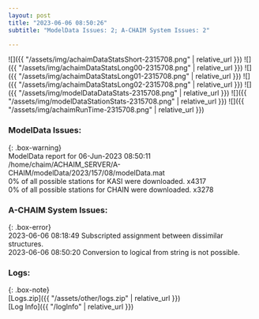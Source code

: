 ```yaml
---
layout: post
title: "2023-06-06 08:50:26"
subtitle: "ModelData Issues: 2; A-CHAIM System Issues: 2"

---
```


![]({{ "/assets/img/achaimDataStatsShort-2315708.png" | relative_url }})
![]({{ "/assets/img/achaimDataStatsLong00-2315708.png" | relative_url }})
![]({{ "/assets/img/achaimDataStatsLong01-2315708.png" | relative_url }})
![]({{ "/assets/img/achaimDataStatsLong02-2315708.png" | relative_url }})
![]({{ "/assets/img/modelDataDataStats-2315708.png" | relative_url }})
![]({{ "/assets/img/modelDataStationStats-2315708.png" | relative_url }})
![]({{ "/assets/img/achaimRunTime-2315708.png" | relative_url }})


### ModelData Issues:  
  
{: .box-warning}  
 ModelData report for 06-Jun-2023 08:50:11   
 /home/chaim/ACHAIM_SERVER/A-CHAIM/modelData/2023/157/08/modelData.mat   
 0% of all possible stations for KASI were downloaded. x4317   
 0% of all possible stations for CHAIN were downloaded. x3278   
  
### A-CHAIM System Issues:  
  
{: .box-error}  
2023-06-06 08:18:49 Subscripted assignment between dissimilar structures.  
2023-06-06 08:50:20 Conversion to logical from string is not possible.  

### Logs:  
  
{: .box-note}  
[Logs.zip]({{ "/assets/other/logs.zip" | relative_url }})  
[Log Info]({{ "/logInfo" | relative_url }})  
